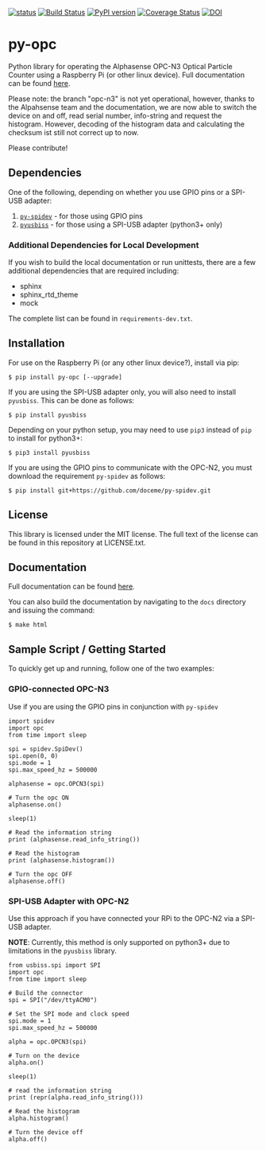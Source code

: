 [![status](http://joss.theoj.org/papers/049f6d3dab9391e8353484028148dd0d/status.svg)](http://joss.theoj.org/papers/049f6d3dab9391e8353484028148dd0d)
[![Build Status](https://travis-ci.org/dhhagan/py-opc.svg?branch=develop)](https://travis-ci.org/dhhagan/py-opc)
[![PyPI version](https://badge.fury.io/py/py-opc.svg)](https://badge.fury.io/py/py-opc)
[![Coverage Status](https://coveralls.io/repos/dhhagan/py-opc/badge.svg?branch=master&service=github)](https://coveralls.io/github/dhhagan/py-opc?branch=master)
[![DOI](https://zenodo.org/badge/30832320.svg)](https://zenodo.org/badge/latestdoi/30832320)

# py-opc

Python library for operating the Alphasense OPC-N3 Optical Particle Counter using a Raspberry Pi (or other linux device). Full documentation can be found [here](http://py-opc.readthedocs.org/en/latest/).

Please note: the branch "opc-n3" is not yet operational, however, thanks to the Alpahsense team and the documentation, we are now able to switch the device on and off, read serial number, info-string and request the histogram. However, decoding of the histogram data and calculating the checksum ist still not correct up to now. 

Please contribute!

## Dependencies

One of the following, depending on whether you use GPIO pins or a SPI-USB adapter:

  1. [`py-spidev`](https://github.com/doceme/py-spidev) - for those using GPIO pins
  1. [`pyusbiss`](https://github.com/dancingquanta/pyusbiss) - for those using a SPI-USB adapter (python3+ only)

### Additional Dependencies for Local Development

If you wish to build the local documentation or run unittests, there are a few additional dependencies that are required including:

  * sphinx
  * sphinx_rtd_theme
  * mock

The complete list can be found in `requirements-dev.txt`.


## Installation

For use on the Raspberry Pi (or any other linux device?), install via pip:

    $ pip install py-opc [--upgrade]

If you are using the SPI-USB adapter only, you will also need to install `pyusbiss`. This can be done as follows:

    $ pip install pyusbiss

Depending on your python setup, you may need to use `pip3` instead of `pip` to install for python3+:

    $ pip3 install pyusbiss

If you are using the GPIO pins to communicate with the OPC-N2, you must download the requirement `py-spidev` as follows:

    $ pip install git+https://github.com/doceme/py-spidev.git


## License

  This library is licensed under the MIT license. The full text of the license can be found in this repository at LICENSE.txt.

## Documentation

  Full documentation can be found [here](http://py-opc.readthedocs.org/en/latest/).

  You can also build the documentation by navigating to the `docs` directory and issuing the command:

    $ make html


## Sample Script / Getting Started

To quickly get up and running, follow one of the two examples:

### GPIO-connected OPC-N3

Use if you are using the GPIO pins in conjunction with `py-spidev`

    import spidev
    import opc
    from time import sleep

    spi = spidev.SpiDev()
    spi.open(0, 0)
    spi.mode = 1
    spi.max_speed_hz = 500000

    alphasense = opc.OPCN3(spi)

    # Turn the opc ON
    alphasense.on()

    sleep(1)

    # Read the information string
    print (alphasense.read_info_string())

    # Read the histogram
    print (alphasense.histogram())

    # Turn the opc OFF
    alphasense.off()

### SPI-USB Adapter with OPC-N2

Use this approach if you have connected your RPi to the OPC-N2 via a SPI-USB adapter.

**NOTE**: Currently, this method is only supported on python3+ due to limitations in the `pyusbiss` library.

    from usbiss.spi import SPI
    import opc
    from time import sleep

    # Build the connector
    spi = SPI("/dev/ttyACM0")

    # Set the SPI mode and clock speed
    spi.mode = 1
    spi.max_speed_hz = 500000

    alpha = opc.OPCN3(spi)

    # Turn on the device
    alpha.on()

    sleep(1)

    # read the information string
    print (repr(alpha.read_info_string()))

    # Read the histogram
    alpha.histogram()

    # Turn the device off
    alpha.off()
